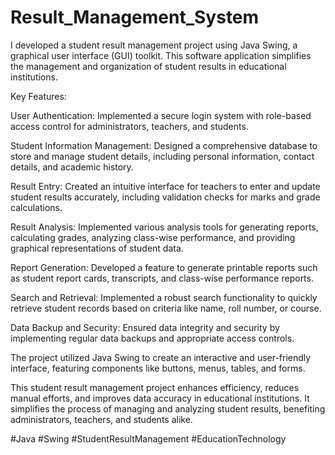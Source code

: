 # Result_Management_System
I developed a student result management project using Java Swing, a graphical user interface (GUI) toolkit. This software application simplifies the management and organization of student results in educational institutions.

Key Features:

User Authentication: Implemented a secure login system with role-based access control for administrators, teachers, and students.

Student Information Management: Designed a comprehensive database to store and manage student details, including personal information, contact details, and academic history.

Result Entry: Created an intuitive interface for teachers to enter and update student results accurately, including validation checks for marks and grade calculations.

Result Analysis: Implemented various analysis tools for generating reports, calculating grades, analyzing class-wise performance, and providing graphical representations of student data.

Report Generation: Developed a feature to generate printable reports such as student report cards, transcripts, and class-wise performance reports.

Search and Retrieval: Implemented a robust search functionality to quickly retrieve student records based on criteria like name, roll number, or course.

Data Backup and Security: Ensured data integrity and security by implementing regular data backups and appropriate access controls.

The project utilized Java Swing to create an interactive and user-friendly interface, featuring components like buttons, menus, tables, and forms.

This student result management project enhances efficiency, reduces manual efforts, and improves data accuracy in educational institutions. It simplifies the process of managing and analyzing student results, benefiting administrators, teachers, and students alike.

#Java #Swing #StudentResultManagement #EducationTechnology
